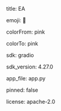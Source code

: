 title: EA

emoji: 🐨

colorFrom: pink

colorTo: pink

sdk: gradio

sdk_version: 4.27.0

app_file: app.py

pinned: false

license: apache-2.0
